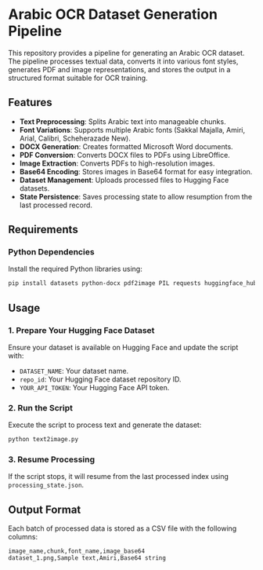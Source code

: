 # Arabic OCR Dataset Generation Pipeline

This repository provides a pipeline for generating an Arabic OCR dataset. The pipeline processes textual data, converts it into various font styles, generates PDF and image representations, and stores the output in a structured format suitable for OCR training.

## Features
- **Text Preprocessing**: Splits Arabic text into manageable chunks.
- **Font Variations**: Supports multiple Arabic fonts (Sakkal Majalla, Amiri, Arial, Calibri, Scheherazade New).
- **DOCX Generation**: Creates formatted Microsoft Word documents.
- **PDF Conversion**: Converts DOCX files to PDFs using LibreOffice.
- **Image Extraction**: Converts PDFs to high-resolution images.
- **Base64 Encoding**: Stores images in Base64 format for easy integration.
- **Dataset Management**: Uploads processed files to Hugging Face datasets.
- **State Persistence**: Saves processing state to allow resumption from the last processed record.

## Requirements

### Python Dependencies
Install the required Python libraries using:
```sh
pip install datasets python-docx pdf2image PIL requests huggingface_hub
```

## Usage
### 1. Prepare Your Hugging Face Dataset
Ensure your dataset is available on Hugging Face and update the script with:
- `DATASET_NAME`: Your dataset name.
- `repo_id`: Your Hugging Face dataset repository ID.
- `YOUR_API_TOKEN`: Your Hugging Face API token.

### 2. Run the Script
Execute the script to process text and generate the dataset:
```sh
python text2image.py
```

### 3. Resume Processing
If the script stops, it will resume from the last processed index using `processing_state.json`.

## Output Format
Each batch of processed data is stored as a CSV file with the following columns:

```csv
image_name,chunk,font_name,image_base64
dataset_1.png,Sample text,Amiri,Base64 string
```


